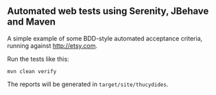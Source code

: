 ## Automated web tests using Serenity, JBehave and Maven

A simple example of some BDD-style automated acceptance criteria, running against http://etsy.com.

Run the tests like this:

```
mvn clean verify
```

The reports will be generated in `target/site/thucydides`. 
